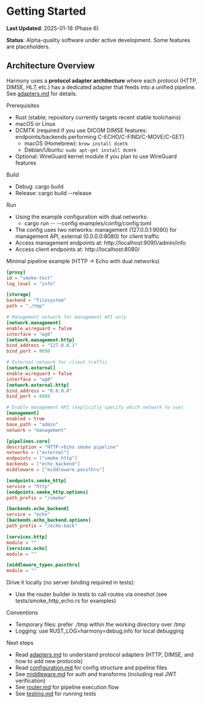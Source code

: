 # Getting Started

**Last Updated**: 2025-01-18 (Phase 6)

**Status**: Alpha-quality software under active development. Some features are placeholders.

## Architecture Overview

Harmony uses a **protocol adapter architecture** where each protocol (HTTP, DIMSE, HL7, etc.) has a dedicated adapter that feeds into a unified pipeline. See [adapters.md](adapters.md) for details.

Prerequisites
- Rust (stable; repository currently targets recent stable toolchains)
- macOS or Linux
- DCMTK (required if you use DICOM DIMSE features: endpoints/backends performing C-ECHO/C-FIND/C-MOVE/C-GET)
  - macOS (Homebrew): `brew install dcmtk`
  - Debian/Ubuntu: `sudo apt-get install dcmtk`
- Optional: WireGuard kernel module if you plan to use WireGuard features

Build
- Debug: cargo build
- Release: cargo build --release

Run
- Using the example configuration with dual networks:
  - cargo run -- --config examples/config/config.toml
- The config uses two networks: management (127.0.0.1:9090) for management API, external (0.0.0.0:8080) for client traffic
- Access management endpoints at: http://localhost:9090/admin/info
- Access client endpoints at: http://localhost:8080/

Minimal pipeline example (HTTP -> Echo with dual networks)
```toml
[proxy]
id = "smoke-test"
log_level = "info"

[storage]
backend = "filesystem"
path = "./tmp"

# Management network for management API only
[network.management]
enable_wireguard = false
interface = "wg0"
[network.management.http]
bind_address = "127.0.0.1"
bind_port = 9090

# External network for client traffic
[network.external]
enable_wireguard = false
interface = "wg0"
[network.external.http]
bind_address = "0.0.0.0"
bind_port = 8080

# Enable management API (explicitly specify which network to use)
[management]
enabled = true
base_path = "admin"
network = "management"

[pipelines.core]
description = "HTTP->Echo smoke pipeline"
networks = ["external"]
endpoints = ["smoke_http"]
backends = ["echo_backend"]
middleware = ["middleware.passthru"]

[endpoints.smoke_http]
service = "http"
[endpoints.smoke_http.options]
path_prefix = "/smoke"

[backends.echo_backend]
service = "echo"
[backends.echo_backend.options]
path_prefix = "/echo-back"

[services.http]
module = ""
[services.echo]
module = ""

[middleware_types.passthru]
module = ""
```

Drive it locally (no server binding required in tests):
- Use the router builder in tests to call routes via oneshot (see tests/smoke_http_echo.rs for examples)

Conventions
- Temporary files: prefer ./tmp within the working directory over /tmp
- Logging: use RUST_LOG=harmony=debug,info for local debugging

Next steps
- Read [adapters.md](adapters.md) to understand protocol adapters (HTTP, DIMSE, and how to add new protocols)
- Read [configuration.md](configuration.md) for config structure and pipeline files
- See [middleware.md](middleware.md) for auth and transforms (including real JWT verification)
- See [router.md](router.md) for pipeline execution flow
- See [testing.md](testing.md) for running tests
